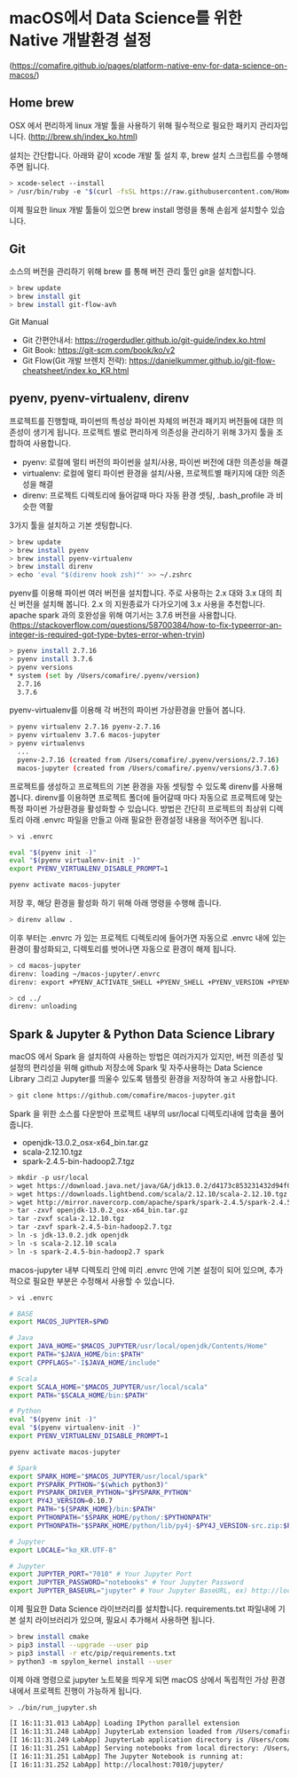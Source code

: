 # macOS에서 Data Science를 위한 Native 개발환경 설정

(https://comafire.github.io/pages/platform-native-env-for-data-science-on-macos/)

## Home brew
OSX 에서 편리하게 linux 개발 툴을 사용하기 위해 필수적으로 필요한 패키지 관리자입니다. (http://brew.sh/index_ko.html)

설치는 간단합니다. 아래와 같이 xcode 개발 툴 설치 후, brew 설치 스크립트를 수행해 주면 됩니다.

```bash
> xcode-select --install
> /usr/bin/ruby -e "$(curl -fsSL https://raw.githubusercontent.com/Homebrew/install/master/install)"
```

이제 필요한 linux 개발 툴들이 있으면 brew install 명령을 통해 손쉽게 설치할수 있습니다. 

## Git

소스의 버전을 관리하기 위해 brew 를 통해 버전 관리 툴인 git을 설치합니다.

```bash
> brew update
> brew install git
> brew install git-flow-avh
```

Git Manual
* Git 간편안내서: https://rogerdudler.github.io/git-guide/index.ko.html
* Git Book: https://git-scm.com/book/ko/v2
* Git Flow(Git 개발 브렌치 전략): https://danielkummer.github.io/git-flow-cheatsheet/index.ko_KR.html

## pyenv, pyenv-virtualenv, direnv

프로젝트를 진행할때, 파이썬의 특성상 파이썬 자체의 버전과 패키지 버전들에 대한 의존성이 생기게 됩니다. 프로젝트 별로 편리하게 의존성을 관리하기 위해 3가지 툴을 조합하여 사용합니다.

* pyenv: 로컬에 멀티 버전의 파이썬을 설치/사용, 파이썬 버전에 대한 의존성을 해결
* virtualenv: 로컬에 멀티 파이썬 환경을 설치/사용, 프로젝트별 패키지에 대한 의존성을 해결
* direnv: 프로젝트 디렉토리에 들어갈때 마다 자동 환경 셋팅, .bash_profile 과 비슷한 역활

3가지 툴을 설치하고 기본 셋팅합니다.

```bash
> brew update
> brew install pyenv
> brew install pyenv-virtualenv
> brew install direnv
> echo 'eval "$(direnv hook zsh)"' >> ~/.zshrc 
```

pyenv를 이용해 파이썬 여러 버전을 설치합니다. 주로 사용하는 2.x 대와 3.x 대의 최신 버전을 설치해 봅니다. 2.x 의 지원종료가 다가오기에 3.x 사용을 추천합니다. apache spark 과의 호완성을 위해 여기서는 3.7.6 버전을 사용합니다. (https://stackoverflow.com/questions/58700384/how-to-fix-typeerror-an-integer-is-required-got-type-bytes-error-when-tryin)

```bash
> pyenv install 2.7.16
> pyenv install 3.7.6
> pyenv versions
* system (set by /Users/comafire/.pyenv/version)
  2.7.16
  3.7.6
```

pyenv-virtualenv를 이용해 각 버전의 파이썬 가상환경을 만들어 봅니다.

```bash
> pyenv virtualenv 2.7.16 pyenv-2.7.16
> pyenv virtualenv 3.7.6 macos-jupyter
> pyenv virtualenvs
  ...
  pyenv-2.7.16 (created from /Users/comafire/.pyenv/versions/2.7.16)
  macos-jupyter (created from /Users/comafire/.pyenv/versions/3.7.6)
```

프로젝트를 생성하고 프로젝트의 기본 환경을 자동 셋팅할 수 있도록 direnv를 사용해 봅니다. direnv를 이용하면 프로젝트 폴더에 들어갈때 마다 자동으로 프로젝트에 맞는 특정 파이썬 가상환경을 활성화할 수 있습니다. 방법은 간단히 프로젝트의 최상위 디렉토리 아래 .envrc 파일을 만들고 아래 필요한 환경설정 내용을 적어주면 됩니다.

```bash
> vi .envrc

eval "$(pyenv init -)"
eval "$(pyenv virtualenv-init -)"
export PYENV_VIRTUALENV_DISABLE_PROMPT=1

pyenv activate macos-jupyter

```

저장 후, 해당 환경을 활성화 하기 위해 아래 명령을 수행해 줍니다.

```bash
> direnv allow .
```

이후 부터는 .envrc 가 있는 프로젝트 디렉토리에 들어가면 자동으로 .envrc 내에 있는 환경이 활성화되고, 디렉토리를 벗어나면 자동으로 환경이 해제 됩니다.

```bash
> cd macos-jupyter
direnv: loading ~/macos-jupyter/.envrc
direnv: export +PYENV_ACTIVATE_SHELL +PYENV_SHELL +PYENV_VERSION +PYENV_VIRTUALENV_DISABLE_PROMPT +PYENV_VIRTUAL_ENV +VIRTUAL_ENV ~PATH

> cd ../
direnv: unloading
```

## Spark & Jupyter & Python Data Science Library

macOS 에서 Spark 을 설치하여 사용하는 방법은 여러가지가 있지만, 버전 의존성 및 설정의 편리성을 위해 github 저장소에 Spark 및 자주사용하는 Data Science Library 그리고 Jupyter를 띄울수 있도록 템플릿 환경을 저장하여 놓고 사용합니다.

```bash
> git clone https://github.com/comafire/macos-jupyter.git
```

Spark 을 위한 소스를 다운받아 프로젝트 내부의 usr/local 디렉토리내에 압축을 풀어 줍니다.

* openjdk-13.0.2_osx-x64_bin.tar.gz 
* scala-2.12.10.tgz
* spark-2.4.5-bin-hadoop2.7.tgz

```bash
> mkdir -p usr/local
> wget https://download.java.net/java/GA/jdk13.0.2/d4173c853231432d94f001e99d882ca7/8/GPL/openjdk-13.0.2_osx-x64_bin.tar.gz
> wget https://downloads.lightbend.com/scala/2.12.10/scala-2.12.10.tgz
> wget http://mirror.navercorp.com/apache/spark/spark-2.4.5/spark-2.4.5-bin-hadoop2.7.tgz
> tar -zxvf openjdk-13.0.2_osx-x64_bin.tar.gz
> tar -zvxf scala-2.12.10.tgz
> tar -zxvf spark-2.4.5-bin-hadoop2.7.tgz
> ln -s jdk-13.0.2.jdk openjdk
> ln -s scala-2.12.10 scala
> ln -s spark-2.4.5-bin-hadoop2.7 spark
```

macos-jupyter 내부 디렉토리 안에 미리 .envrc 안에 기본 설정이 되어 있으며, 추가적으로 필요한 부분은 수정해서 사용할 수 있습니다.

```bash
> vi .envrc

# BASE
export MACOS_JUPYTER=$PWD

# Java
export JAVA_HOME="$MACOS_JUPYTER/usr/local/openjdk/Contents/Home"
export PATH="$JAVA_HOME/bin:$PATH"
export CPPFLAGS="-I$JAVA_HOME/include"

# Scala
export SCALA_HOME="$MACOS_JUPYTER/usr/local/scala"
export PATH="$SCALA_HOME/bin:$PATH"

# Python
eval "$(pyenv init -)"
eval "$(pyenv virtualenv-init -)"
export PYENV_VIRTUALENV_DISABLE_PROMPT=1

pyenv activate macos-jupyter

# Spark 
export SPARK_HOME="$MACOS_JUPYTER/usr/local/spark"
export PYSPARK_PYTHON="$(which python3)"
export PYSPARK_DRIVER_PYTHON="$PYSPARK_PYTHON"
export PY4J_VERSION=0.10.7
export PATH="${SPARK_HOME}/bin:$PATH"
export PYTHONPATH="$SPARK_HOME/python/:$PYTHONPATH"
export PYTHONPATH="$SPARK_HOME/python/lib/py4j-$PY4J_VERSION-src.zip:$PYTHONPATH"

# Jupyter
export LOCALE="ko_KR.UTF-8"

# Jupyter
export JUPYTER_PORT="7010" # Your Jupyter Port
export JUPYTER_PASSWORD="notebooks" # Your Jupyter Password
export JUPYTER_BASEURL="jupyter" # Your Jupyter BaseURL, ex) http://localhost:8010/jupyter

```

이제 필요한 Data Science 라이브러리를 설치합니다. requirements.txt 파일내에 기본 설치 라이브러리가 있으며, 필요시 추가해서 사용하면 됩니다.

```bash
> brew install cmake
> pip3 install --upgrade --user pip
> pip3 install -r etc/pip/requirements.txt
> python3 -m spylon_kernel install --user
```

이제 아래 명령으로 jupyter 노트북을 띄우게 되면 macOS 상에서 독립적인 가상 환경내에서 프로젝트 진행이 가능하게 됩니다.

```bash
> ./bin/run_jupyter.sh

[I 16:11:31.013 LabApp] Loading IPython parallel extension
[I 16:11:31.248 LabApp] JupyterLab extension loaded from /Users/comafire/.pyenv/versions/3.7.6/envs/macos-jupyter/lib/python3.7/site-packages/jupyterlab
[I 16:11:31.249 LabApp] JupyterLab application directory is /Users/comafire/.pyenv/versions/3.7.6/envs/macos-jupyter/share/jupyter/lab
[I 16:11:31.251 LabApp] Serving notebooks from local directory: /Users/comafire/LocalDrive/macos-jupyter
[I 16:11:31.251 LabApp] The Jupyter Notebook is running at:
[I 16:11:31.252 LabApp] http://localhost:7010/jupyter/
```
